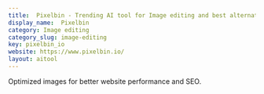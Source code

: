 ```yaml
---
title:  Pixelbin - Trending AI tool for Image editing and best alternatives
display_name:  Pixelbin
category: Image editing
category_slug: image-editing
key: pixelbin_io
website: https://www.pixelbin.io/
layout: aitool
---
```


Optimized images for better website performance and SEO.
